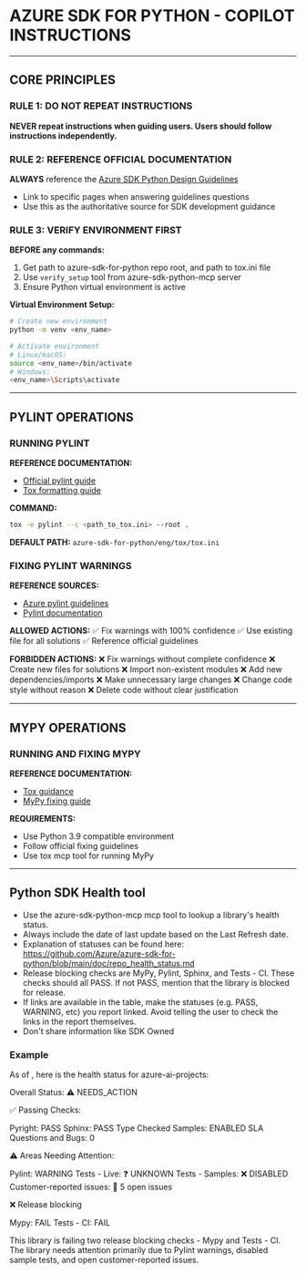 # AZURE SDK FOR PYTHON - COPILOT INSTRUCTIONS

---

## CORE PRINCIPLES

### RULE 1: DO NOT REPEAT INSTRUCTIONS
**NEVER repeat instructions when guiding users. Users should follow instructions independently.**

### RULE 2: REFERENCE OFFICIAL DOCUMENTATION
**ALWAYS** reference the [Azure SDK Python Design Guidelines](https://azure.github.io/azure-sdk/python_design.html)
- Link to specific pages when answering guidelines questions
- Use this as the authoritative source for SDK development guidance

### RULE 3: VERIFY ENVIRONMENT FIRST
**BEFORE any commands:**
1. Get path to azure-sdk-for-python repo root, and path to tox.ini file
2. Use `verify_setup` tool from azure-sdk-python-mcp server
3. Ensure Python virtual environment is active

**Virtual Environment Setup:**
```bash
# Create new environment
python -m venv <env_name>

# Activate environment
# Linux/macOS:
source <env_name>/bin/activate
# Windows:
<env_name>\Scripts\activate
```

---

## PYLINT OPERATIONS

### RUNNING PYLINT

**REFERENCE DOCUMENTATION:**
- [Official pylint guide](https://github.com/Azure/azure-sdk-for-python/blob/main/doc/dev/pylint_checking.md)
- [Tox formatting guide](https://github.com/Azure/azure-sdk-for-python/blob/main/doc/dev/tests.md#tox)

**COMMAND:**
```bash
tox -e pylint --c <path_to_tox.ini> --root .
```

**DEFAULT PATH:** `azure-sdk-for-python/eng/tox/tox.ini`

### FIXING PYLINT WARNINGS

**REFERENCE SOURCES:**
- [Azure pylint guidelines](https://github.com/Azure/azure-sdk-tools/blob/main/tools/pylint-extensions/azure-pylint-guidelines-checker/README.md)
- [Pylint documentation](https://pylint.readthedocs.io/en/stable/user_guide/checkers/features.html)

**ALLOWED ACTIONS:**
✅ Fix warnings with 100% confidence
✅ Use existing file for all solutions
✅ Reference official guidelines

**FORBIDDEN ACTIONS:**
❌ Fix warnings without complete confidence
❌ Create new files for solutions
❌ Import non-existent modules
❌ Add new dependencies/imports
❌ Make unnecessary large changes
❌ Change code style without reason
❌ Delete code without clear justification

---

## MYPY OPERATIONS

### RUNNING AND FIXING MYPY

**REFERENCE DOCUMENTATION:**
- [Tox guidance](https://github.com/Azure/azure-sdk-for-python/blob/main/doc/dev/tests.md#tox)
- [MyPy fixing guide](https://github.com/Azure/azure-sdk-for-python/blob/main/doc/dev/static_type_checking_cheat_sheet.md)

**REQUIREMENTS:**
- Use Python 3.9 compatible environment
- Follow official fixing guidelines
- Use tox mcp tool for running MyPy

---

## Python SDK Health tool

- Use the azure-sdk-python-mcp mcp tool to lookup a library's health status.
- Always include the date of last update based on the Last Refresh date.
- Explanation of statuses can be found here: https://github.com/Azure/azure-sdk-for-python/blob/main/doc/repo_health_status.md
- Release blocking checks are MyPy, Pylint, Sphinx, and Tests - CI. These checks should all PASS. If not PASS, mention that the library is blocked for release.
- If links are available in the table, make the statuses (e.g. PASS, WARNING, etc) you report linked. Avoid telling the user to check the links in the report themselves.
- Don't share information like SDK Owned

### Example

As of <Last Refresh date>, here is the health status for azure-ai-projects:

Overall Status: ⚠️ NEEDS_ACTION

✅ Passing Checks:

Pyright: PASS
Sphinx: PASS
Type Checked Samples: ENABLED
SLA Questions and Bugs: 0

⚠️ Areas Needing Attention:

Pylint: WARNING
Tests - Live: ❓ UNKNOWN
Tests - Samples: ❌ DISABLED
Customer-reported issues: 🔴 5 open issues

❌ Release blocking

Mypy: FAIL
Tests - CI: FAIL

This library is failing two release blocking checks - Mypy and Tests - CI. The library needs attention primarily due to Pylint warnings, disabled sample tests, and open customer-reported issues.

